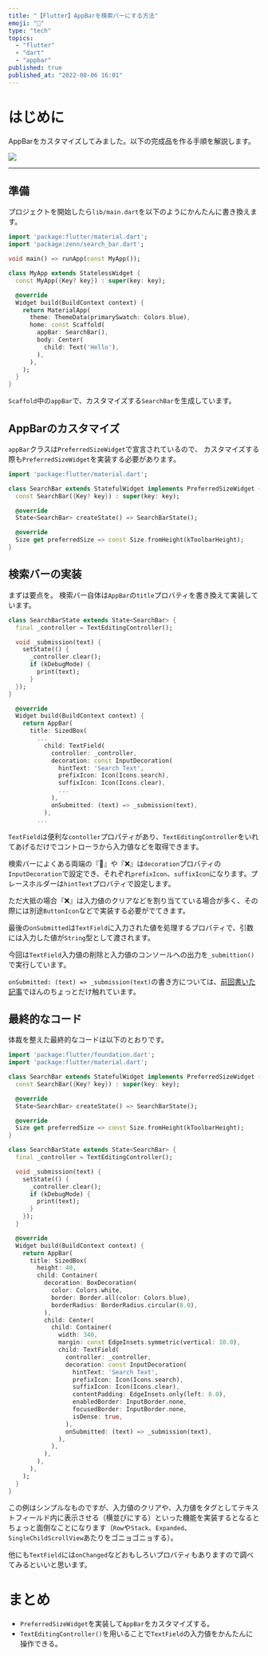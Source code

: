 ```yaml
---
title: "【Flutter】AppBarを検索バーにする方法"
emoji: "🐬"
type: "tech"
topics:
  - "flutter"
  - "dart"
  - "appbar"
published: true
published_at: "2022-08-06 16:01"
---
```


# はじめに

AppBarをカスタマイズしてみました。以下の完成品を作る手順を解説します。

![](https://storage.googleapis.com/zenn-user-upload/7b75249e0092-20220806.gif)

---

## 準備

プロジェクトを開始したら`lib/main.dart`を以下のようにかんたんに書き換えます。

```dart:main.dart
import 'package:flutter/material.dart';
import 'package:zenn/search_bar.dart';

void main() => runApp(const MyApp());

class MyApp extends StatelessWidget {
  const MyApp({Key? key}) : super(key: key);

  @override
  Widget build(BuildContext context) {
    return MaterialApp(
      theme: ThemeData(primarySwatch: Colors.blue),
      home: const Scaffold(
        appBar: SearchBar(),
        body: Center(
          child: Text('Hello'),
        ),
      ),
    );
  }
}
```

`Scaffold`中の`appBar`で、カスタマイズする`SearchBar`を生成しています。

## AppBarのカスタマイズ

`appBar`クラスは`PreferredSizeWidget`で宣言されているので、
カスタマイズする際も`PreferredSizeWidget`を実装する必要があります。

```dart:search_bar.dart
import 'package:flutter/material.dart';

class SearchBar extends StatefulWidget implements PreferredSizeWidget {
  const SearchBar({Key? key}) : super(key: key);

  @override
  State<SearchBar> createState() => SearchBarState();

  @override
  Size get preferredSize => const Size.fromHeight(kToolbarHeight);
}
```

## 検索バーの実装

まずは要点を。
検索バー自体は`AppBar`の`title`プロバティを書き換えて実装しています。

```dart:search_bar.dart
class SearchBarState extends State<SearchBar> {
  final _controller = TextEditingController();

  void _submission(text) {
    setState(() {
      _controller.clear();
      if (kDebugMode) {
        print(text);
      }
  });
}

  @override
  Widget build(BuildContext context) {
    return AppBar(
      title: SizedBox(
        ...
          child: TextField(
            controller: _controller,
            decoration: const InputDecoration(
              hintText: 'Search Text',
              prefixIcon: Icon(Icons.search),
              suffixIcon: Icon(Icons.clear),
              ...
            ),
            onSubmitted: (text) => _submission(text),
          ),
        ...
```

`TextField`は便利な`contoller`プロパティがあり、`TextEditingController`をいれてあげるだけでコントローラから入力値などを取得できます。

検索バーによくある両端の『🔎』や『❌』は`decoration`プロバティの`InputDecoration`で設定でき、それぞれ`prefixIcon`、`suffixIcon`になります。プレースホルダーは`hintText`プロバティで設定します。

ただ大抵の場合『❌』は入力値のクリアなどを割り当てている場合が多く、その際には別途`ButtonIcon`などで実装する必要がでてきます。

最後の`onSubmitted`は`TextField`に入力された値を処理するプロバティで、引数には入力した値が`String`型として渡されます。

今回は`TextField`入力値の削除と入力値のコンソールへの出力を`_submittion()`で実行しています。

`onSubmitted: (text) => _submission(text)`の書き方については、[前回書いた記事](https://zenn.dev/10_tofu_01/articles/acb7166d89e413)でほんのちょっとだけ触れています。

## 最終的なコード

体裁を整えた最終的なコードは以下のとおりです。

```dart:search_bar.dart
import 'package:flutter/foundation.dart';
import 'package:flutter/material.dart';

class SearchBar extends StatefulWidget implements PreferredSizeWidget {
  const SearchBar({Key? key}) : super(key: key);

  @override
  State<SearchBar> createState() => SearchBarState();

  @override
  Size get preferredSize => const Size.fromHeight(kToolbarHeight);
}

class SearchBarState extends State<SearchBar> {
  final _controller = TextEditingController();

  void _submission(text) {
    setState(() {
      _controller.clear();
      if (kDebugMode) {
        print(text);
      }
    });
  }

  @override
  Widget build(BuildContext context) {
    return AppBar(
      title: SizedBox(
        height: 40,
        child: Container(
          decoration: BoxDecoration(
            color: Colors.white,
            border: Border.all(color: Colors.blue),
            borderRadius: BorderRadius.circular(8.0),
          ),
          child: Center(
            child: Container(
              width: 340,
              margin: const EdgeInsets.symmetric(vertical: 10.0),
              child: TextField(
                controller: _controller,
                decoration: const InputDecoration(
                  hintText: 'Search Text',
                  prefixIcon: Icon(Icons.search),
                  suffixIcon: Icon(Icons.clear),
                  contentPadding: EdgeInsets.only(left: 8.0),
                  enabledBorder: InputBorder.none,
                  focusedBorder: InputBorder.none,
                  isDense: true,
                ),
                onSubmitted: (text) => _submission(text),
              ),
            ),
          ),
        ),
      ),
    );
  }
}

```

この例はシンプルなものですが、入力値のクリアや、入力値をタグとしてテキストフィールド内に表示させる（横並びにする）といった機能を実装するとなるとちょっと面倒なことになります（`Row`や`Stack`、`Expanded`、`SingleChildScrollView`あたりをゴニョゴニョする）。

他にも`TextField`には`onChanged`などおもしろいプロバティもありますので調べてみるといいと思います。

# まとめ

- `PreferredSizeWidget`を実装して`AppBar`をカスタマイズする。
- `TextEditingController()`を用いることで`TextField`の入力値をかんたんに操作できる。